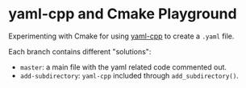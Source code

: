 # yaml-cpp and Cmake Playground

Experimenting with Cmake for using [yaml-cpp](https://github.com/jbeder/yaml-cpp) to create a `.yaml` file.

Each branch contains different "solutions":

- `master`: a main file with the yaml related code commented out.
- `add-subdirectory`: `yaml-cpp` included through `add_subdirectory()`.
